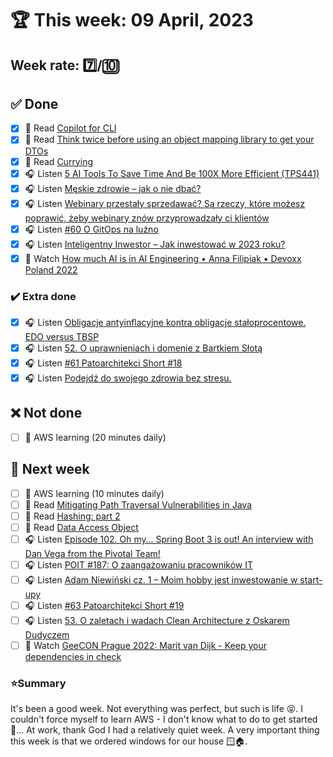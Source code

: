 # 🏆 This week: 09 April, 2023

## Week rate: 7️⃣/🔟

## ✅ Done
- [x] 📗 Read [Copilot for CLI](https://githubnext.com/projects/copilot-cli/)
- [x] 📗 Read [Think twice before using an object mapping library to get your DTOs](https://thorben-janssen.com/object-mapper-dto/)
- [x] 📗 Read [Currying](https://java-design-patterns.com/patterns/currying/)
- [x] 🎧 Listen [5 AI Tools To Save Time And Be 100X More Efficient (TPS441)](https://www.asianefficiency.com/podcasts/441-ai-tools/)
- [x] 🎧 Listen [Męskie zdrowie – jak o nie dbać?](https://zaprojektujswojezycie.pl/meskie-zdrowie-jak-o-nie-dbac/)
- [x] 🎧 Listen [Webinary przestały sprzedawać? Są rzeczy, które możesz poprawić, żeby webinary znów przyprowadzały ci klientów](https://malawielkafirma.pl/jak-sprzedawac-lepiej-dzieki-webinarom/)
- [x] 🎧 Listen [#60 O GitOps na luźno](https://patoarchitekci.io/60/)
- [x] 🎧 Listen [Inteligentny Inwestor – Jak inwestować w 2023 roku?](https://zaprojektujswojezycie.pl/inteligentny-inwestor-jak-inwestowac-w-2023-roku/)
- [x] 🎥 Watch [How much AI is in AI Engineering • Anna Filipiak • Devoxx Poland 2022](https://youtu.be/PN0pzi7Gn18)

### ✔️ Extra done
- [x] 🎧 Listen [Obligacje antyinflacyjne kontra obligacje stałoprocentowe. EDO versus TBSP](https://inwestomat.eu/obligacje-antyinflacyjne-kontra-obligacje-staloprocentowe/)
- [x] 🎧 Listen [52. O uprawnieniach i domenie z Bartkiem Słotą](https://bettersoftwaredesign.pl/episodes/52)
- [x] 🎧 Listen [#61 Patoarchitekci Short #18](https://patoarchitekci.io/61/)
- [x] 🎧 Listen [Podejdź do swojego zdrowia bez stresu.](https://zaprojektujswojezycie.pl/podejdz-do-swojego-zdrowia-bez-stresu/)

## ❌ Not done
- [ ] 🎥 AWS learning (20 minutes daily)

## 📝 Next week
- [ ] 🎥 AWS learning (10 minutes daily)
- [ ] 📗 Read [Mitigating Path Traversal Vulnerabilities in Java](https://foojay.io/today/mitigating-path-traversal-vulnerabilities-in-java/)
- [ ] 📗 Read [Hashing: part 2](https://mzacki.github.io/hashing-2/)
- [ ] 📗 Read [Data Access Object](https://java-design-patterns.com/patterns/dao/)
- [ ] 🎧 Listen [Episode 102. Oh my… Spring Boot 3 is out! An interview with Dan Vega from the Pivotal Team!](https://www.javapubhouse.com/2023/02/episode-102-oh-my-spring-boot-3-is-out-an-interview-with-dan-vega-from-the-pivotal-team.html)
- [ ] 🎧 Listen [POIT #187: O zaangażowaniu pracowników IT](https://porozmawiajmyoit.pl/poit-187-o-zaangazowaniu-pracownikow-it/)
- [ ] 🎧 Listen [Adam Niewiński cz. 1  – Moim hobby jest inwestowanie w start-upy](https://zaprojektujswojezycie.pl/adam-niewinski-cz-1-moim-hobby-jest-inwestowanie-w-start-upy/)
- [ ] 🎧 Listen [#63 Patoarchitekci Short #19](https://patoarchitekci.io/63/)
- [ ] 🎧 Listen [53. O zaletach i wadach Clean Architecture z Oskarem Dudyczem](https://bettersoftwaredesign.pl/episodes/53)
- [ ] 🎥 Watch [GeeCON Prague 2022: Marit van Dijk - Keep your dependencies in check](https://youtu.be/gdT5PaXrXVo)

### ⭐Summary
It's been a good week. Not everything was perfect, but such is life 😝. I couldn't force myself to learn AWS - I don't know what to do to get started 😤... At work, thank God I had a relatively quiet week. A very important thing this week is that we ordered windows for our house 🪟🏠.
